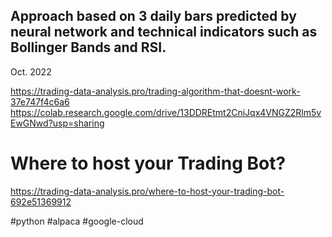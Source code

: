 ## Approach based on 3 daily bars predicted by neural network and technical indicators such as Bollinger Bands and RSI.

Oct. 2022

https://trading-data-analysis.pro/trading-algorithm-that-doesnt-work-37e747f4c6a6
https://colab.research.google.com/drive/13DDREtmt2CniJqx4VNGZ2Rlm5vEwGNwd?usp=sharing

# Where to host your Trading Bot?

https://trading-data-analysis.pro/where-to-host-your-trading-bot-692e51369912


#python #alpaca #google-cloud

